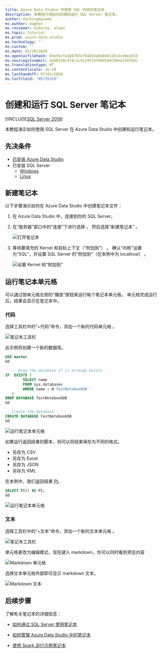 ```yaml
---
title: Azure Data Studio 中使用 SQL 内核的笔记本
description: 本教程介绍如何创建和运行 SQL Server 笔记本。
author: markingmyname
ms.author: maghan
ms.reviewer: mikeray, alayu
ms.topic: tutorial
ms.prod: azure-data-studio
ms.technology: ''
ms.custom: ''
ms.date: 03/30/2020
ms.openlocfilehash: 64e5bcfa188707e784d33a6504b120c4ce0ea553
ms.sourcegitcommit: da88320c474c1c9124574f90d549c50ee3387b4c
ms.translationtype: HT
ms.contentlocale: zh-CN
ms.lasthandoff: 07/01/2020
ms.locfileid: "85735319"
---
```

# <a name="create-and-run-a-sql-server-notebook"></a>创建和运行 SQL Server 笔记本

[!INCLUDE[SQL Server 2019](../includes/applies-to-version/sqlserver2019.md)]

本教程演示如何使用 SQL Server 在 Azure Data Studio 中创建和运行笔记本。

## <a name="prerequisites"></a>先决条件

- [已安装 Azure Data Studio](download-azure-data-studio.md)
- 已安装 SQL Server
  - [Windows](../database-engine/install-windows/install-sql-server.md)
  - [Linux](../linux/sql-server-linux-setup.md)

## <a name="new-notebook"></a>新建笔记本

以下步骤演示如何在 Azure Data Studio 中创建笔记本文件：

1. 在 Azure Data Studio 中，连接到你的 SQL Server。

2. 在“服务器”窗口中的“连接”下进行选择   。 然后选择“新建笔记本”  。

   ![打开笔记本](media/notebook-tutorial/azure-data-studio-open-notebook.png)

3. 等待要填充的 Kernel 和目标上下文（“附加到”）   。 确认“内核”设置为“SQL”，并设置 SQL Server 的“附加到”（在本例中为 localhost）     。

   ![设置 Kernel 和“附加到”](media/notebook-tutorial/set-kernel-and-attach-to.png)

## <a name="run-a-notebook-cell"></a>运行笔记本单元格

可以通过按单元格左侧的“播放”按钮来运行每个笔记本单元格。 单元格完成运行后，结果会显示在笔记本中。

### <a name="code"></a>代码

选择工具栏中的“+代码”命令，添加一个新的代码单元格  。

![笔记本工具栏](media/notebooks-guidance/notebook-toolbar.png)

此示例将创建一个新的数据库。

```sql
USE master
GO

   -- Drop the database if it already exists
IF  EXISTS (
        SELECT name
        FROM sys.databases
        WHERE name = N'TestNotebookDB'
   )
DROP DATABASE TestNotebookDB
GO

-- Create the database
CREATE DATABASE TestNotebookDB
GO
```

   ![运行笔记本单元格](media/notebook-tutorial/run-notebook-cell.png)

如果运行返回结果的脚本，则可以将结果保存为不同的格式。

- 另存为 CSV
- 另存为 Excel
- 另存为 JSON
- 另存为 XML

在本例中，我们返回结果 [PI](../t-sql/functions/pi-transact-sql.md)。

```sql
SELECT PI() AS PI;
GO
```

![运行笔记本单元格](media/notebook-tutorial/run-notebook-cell-2.png)

### <a name="text"></a>文本

选择工具栏中的“+文本”命令，添加一个新的文本单元格  。

![笔记本工具栏](media/notebooks-guidance/notebook-toolbar.png)

单元格更改为编辑模式，现在键入 markdown，你可以同时看到预览内容

![Markdown 单元格](media/notebooks-guidance/notebook-markdown-cell.png)

选择文本单元格外部即可显示 markdown 文本。

![Markdown 文本](media/notebooks-guidance/notebook-markdown-preview.png)

## <a name="next-steps"></a>后续步骤

了解有关笔记本的详细信息：

- [如何通过 SQL Server 使用笔记本](notebooks-guidance.md)

- [如何管理 Azure Data Studio 中的笔记本](notebooks-manage-sql-server.md)

- [使用 Spark 运行示例笔记本](../big-data-cluster/notebooks-tutorial-spark.md)